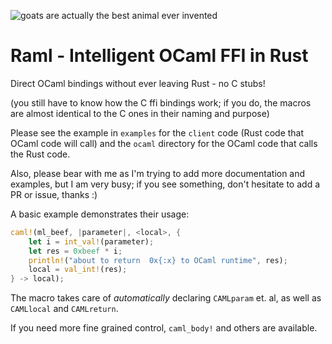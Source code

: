 ![goats are actually the best animal ever invented](https://upload.wikimedia.org/wikipedia/commons/b/b2/Hausziege_04.jpg)

# Raml - Intelligent OCaml FFI in Rust

Direct OCaml bindings without ever leaving Rust - no C stubs!

(you still have to know how the C ffi bindings work; if you do, the macros are almost identical to the C ones in their naming and purpose)

Please see the example in `examples` for the `client` code (Rust code that OCaml code will call) and the `ocaml` directory for the OCaml code that calls the Rust code.

Also, please bear with me as I'm trying to add more documentation and examples, but I am very busy; if you see something, don't hesitate to add a PR or issue, thanks :)

A basic example demonstrates their usage:

```rust
caml!(ml_beef, |parameter|, <local>, {
    let i = int_val!(parameter);
    let res = 0xbeef * i;
    println!("about to return  0x{:x} to OCaml runtime", res);
    local = val_int!(res);
} -> local);
```

The macro takes care of _automatically_ declaring `CAMLparam` et. al, as well as `CAMLlocal` and `CAMLreturn`.

If you need more fine grained control, `caml_body!` and others are available.
